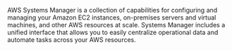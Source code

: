 AWS Systems Manager is a collection of capabilities for configuring and managing your Amazon EC2 instances, on-premises servers and virtual machines,
and other AWS resources at scale. Systems Manager includes a unified interface that allows you to easily centralize operational data and
automate tasks across your AWS resources.
